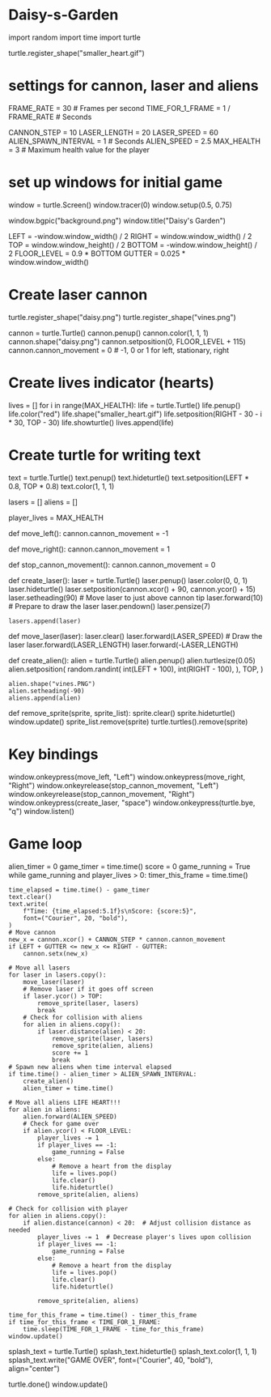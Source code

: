 # Daisy-s-Garden
import random
import time
import turtle

turtle.register_shape("smaller_heart.gif")

# settings for cannon, laser and aliens
FRAME_RATE = 30  # Frames per second
TIME_FOR_1_FRAME = 1 / FRAME_RATE  # Seconds

CANNON_STEP = 10
LASER_LENGTH = 20
LASER_SPEED = 60
ALIEN_SPAWN_INTERVAL = 1  # Seconds
ALIEN_SPEED = 2.5
MAX_HEALTH = 3  # Maximum health value for the player

# set up windows for initial game
window = turtle.Screen()
window.tracer(0)
window.setup(0.5, 0.75)


window.bgpic("background.png")
window.title("Daisy's Garden")

LEFT = -window.window_width() / 2
RIGHT = window.window_width() / 2
TOP = window.window_height() / 2
BOTTOM = -window.window_height() / 2
FLOOR_LEVEL = 0.9 * BOTTOM
GUTTER = 0.025 * window.window_width()

# Create laser cannon

turtle.register_shape("daisy.png")
turtle.register_shape("vines.png")

cannon = turtle.Turtle()
cannon.penup()
cannon.color(1, 1, 1)
cannon.shape("daisy.png")
cannon.setposition(0, FLOOR_LEVEL + 115)
cannon.cannon_movement = 0  # -1, 0 or 1 for left, stationary, right

# Create lives indicator (hearts)
lives = []
for i in range(MAX_HEALTH):
    life = turtle.Turtle()
    life.penup()
    life.color("red")
    life.shape("smaller_heart.gif")
    life.setposition(RIGHT - 30 - i * 30, TOP - 30)
    life.showturtle()
    lives.append(life)

# Create turtle for writing text
text = turtle.Turtle()
text.penup()
text.hideturtle()
text.setposition(LEFT * 0.8, TOP * 0.8)
text.color(1, 1, 1)

lasers = []
aliens = []

player_lives = MAX_HEALTH


def move_left():
    cannon.cannon_movement = -1


def move_right():
    cannon.cannon_movement = 1


def stop_cannon_movement():
    cannon.cannon_movement = 0


def create_laser():
    laser = turtle.Turtle()
    laser.penup()
    laser.color(0, 0, 1)
    laser.hideturtle()
    laser.setposition(cannon.xcor() + 90, cannon.ycor() + 15)
    laser.setheading(90)
    # Move laser to just above cannon tip
    laser.forward(10)
    # Prepare to draw the laser
    laser.pendown()
    laser.pensize(7)

    lasers.append(laser)


def move_laser(laser):
    laser.clear()
    laser.forward(LASER_SPEED)
    # Draw the laser
    laser.forward(LASER_LENGTH)
    laser.forward(-LASER_LENGTH)


def create_alien():
    alien = turtle.Turtle()
    alien.penup()
    alien.turtlesize(0.05)
    alien.setposition(
        random.randint(
            int(LEFT + 100),
            int(RIGHT - 100),
        ),
        TOP,
    )

    alien.shape("vines.PNG")
    alien.setheading(-90)
    aliens.append(alien)


def remove_sprite(sprite, sprite_list):
    sprite.clear()
    sprite.hideturtle()
    window.update()
    sprite_list.remove(sprite)
    turtle.turtles().remove(sprite)


# Key bindings
window.onkeypress(move_left, "Left")
window.onkeypress(move_right, "Right")
window.onkeyrelease(stop_cannon_movement, "Left")
window.onkeyrelease(stop_cannon_movement, "Right")
window.onkeypress(create_laser, "space")
window.onkeypress(turtle.bye, "q")
window.listen()

# Game loop
alien_timer = 0
game_timer = time.time()
score = 0
game_running = True
while game_running and player_lives > 0:
    timer_this_frame = time.time()

    time_elapsed = time.time() - game_timer
    text.clear()
    text.write(
        f"Time: {time_elapsed:5.1f}s\nScore: {score:5}",
        font=("Courier", 20, "bold"),
    )
    # Move cannon
    new_x = cannon.xcor() + CANNON_STEP * cannon.cannon_movement
    if LEFT + GUTTER <= new_x <= RIGHT - GUTTER:
        cannon.setx(new_x)

    # Move all lasers
    for laser in lasers.copy():
        move_laser(laser)
        # Remove laser if it goes off screen
        if laser.ycor() > TOP:
            remove_sprite(laser, lasers)
            break
        # Check for collision with aliens
        for alien in aliens.copy():
            if laser.distance(alien) < 20:
                remove_sprite(laser, lasers)
                remove_sprite(alien, aliens)
                score += 1
                break
    # Spawn new aliens when time interval elapsed
    if time.time() - alien_timer > ALIEN_SPAWN_INTERVAL:
        create_alien()
        alien_timer = time.time()

    # Move all aliens LIFE HEART!!!
    for alien in aliens:
        alien.forward(ALIEN_SPEED)
        # Check for game over
        if alien.ycor() < FLOOR_LEVEL:
            player_lives -= 1
            if player_lives == -1:
                game_running = False
            else:
                # Remove a heart from the display
                life = lives.pop()
                life.clear()
                life.hideturtle()
            remove_sprite(alien, aliens)

    # Check for collision with player
    for alien in aliens.copy():
        if alien.distance(cannon) < 20:  # Adjust collision distance as needed
            player_lives -= 1  # Decrease player's lives upon collision
            if player_lives == -1:
                game_running = False
            else:
                # Remove a heart from the display
                life = lives.pop()
                life.clear()
                life.hideturtle()

            remove_sprite(alien, aliens)

    time_for_this_frame = time.time() - timer_this_frame
    if time_for_this_frame < TIME_FOR_1_FRAME:
        time.sleep(TIME_FOR_1_FRAME - time_for_this_frame)
    window.update()

splash_text = turtle.Turtle()
splash_text.hideturtle()
splash_text.color(1, 1, 1)
splash_text.write("GAME OVER", font=("Courier", 40, "bold"), align="center")

turtle.done()
window.update()
